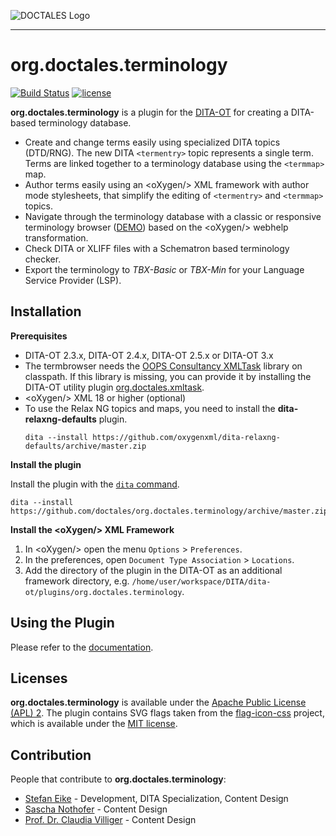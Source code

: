 ![DOCTALES Logo](https://doctales.github.io/images/doctales-logo-without-subtitle.svg)

- - - -

org.doctales.terminology
========================

[![Build Status](https://travis-ci.org/doctales/org.doctales.terminology.svg?branch=master)](https://travis-ci.org/doctales/org.doctales.terminology)
[![license](https://img.shields.io/badge/license-Apache%202.0-blue.svg)](http://www.apache.org/licenses/LICENSE-2.0)

**org.doctales.terminology** is a plugin for the [DITA-OT](http://dita-ot.github.io) for creating a DITA-based terminology database.

- Create and change terms easily using specialized DITA topics (DTD/RNG). The new DITA `<termentry>` topic represents a single term. Terms are linked together to a terminology database using the `<termmap>` map.
- Author terms easily using an &lt;oXygen/&gt; XML framework with author mode stylesheets, that simplify the editing of `<termentry>` and `<termmap>` topics.
- Navigate through the terminology database with a classic or responsive terminology browser ([DEMO](https://doctales.github.io/samples/termbrowser-responsive/index.html)) based on the &lt;oXygen/&gt; webhelp transformation.
- Check DITA or XLIFF files with a Schematron based terminology checker.
- Export the terminology to *TBX-Basic* or *TBX-Min* for your Language Service Provider (LSP).

## Installation

**Prerequisites**

- DITA-OT 2.3.x, DITA-OT 2.4.x, DITA-OT 2.5.x or DITA-OT 3.x
- The termbrowser needs the [OOPS Consultancy XMLTask](http://www.oopsconsultancy.com/software/xmltask/) library on classpath. If this library is missing, you can provide it by installing the DITA-OT utility plugin [org.doctales.xmltask](https://github.com/doctales/org.doctales.xmltask). 
- &lt;oXygen/&gt; XML 18 or higher (optional)
- To use the Relax NG topics and maps, you need to install the **dita-relaxng-defaults** plugin.
  ```shell
  dita --install https://github.com/oxygenxml/dita-relaxng-defaults/archive/master.zip
  ```  

**Install the plugin**

Install the plugin with the [`dita` command](http://www.dita-ot.org/dev/parameters/dita-command-arguments.html).
```shell
dita --install https://github.com/doctales/org.doctales.terminology/archive/master.zip
```

**Install the &lt;oXygen/&gt; XML Framework**

1. In &lt;oXygen/&gt; open the menu `Options` > `Preferences`.
2. In the preferences, open `Document Type Association` > `Locations`.
3. Add the directory of the plugin in the DITA-OT as an additional framework directory, e.g. `/home/user/workspace/DITA/dita-ot/plugins/org.doctales.terminology`.

## Using the Plugin

Please refer to the [documentation](https://doctales.atlassian.net/wiki/display/TERM/org.doctales.terminology).

## Licenses

**org.doctales.terminology** is available under the [Apache Public License (APL) 2](https://www.apache.org/licenses/LICENSE-2.0). The plugin contains SVG flags taken from the [flag-icon-css](https://github.com/lipis/flag-icon-css) project, which is available under the [MIT license](https://opensource.org/licenses/MIT).

## Contribution

People that contribute to **org.doctales.terminology**:

* [Stefan Eike](https://de.linkedin.com/in/stefan-eike-a02a9939) - Development, DITA Specialization, Content Design
* [Sascha Nothofer](https://de.linkedin.com/in/sascha-nothofer-32563811a) - Content Design
* [Prof. Dr. Claudia Villiger](https://de.linkedin.com/in/claudia-villiger-6989b526) - Content Design
